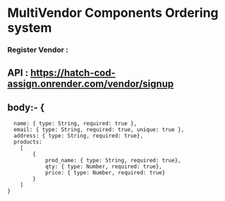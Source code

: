# MultiVendor Components Ordering system

### Register Vendor : 
## API : https://hatch-cod-assign.onrender.com/vendor/signup
## body:- {
      name: { type: String, required: true },
      email: { type: String, required: true, unique: true },
      address: { type: String, required: true},
      products: 
        [
            {
                prod_name: { type: String, required: true},
                qty: { type: Number, required: true},
                price: { type: Number, required: true}
            }
        ]
    }
